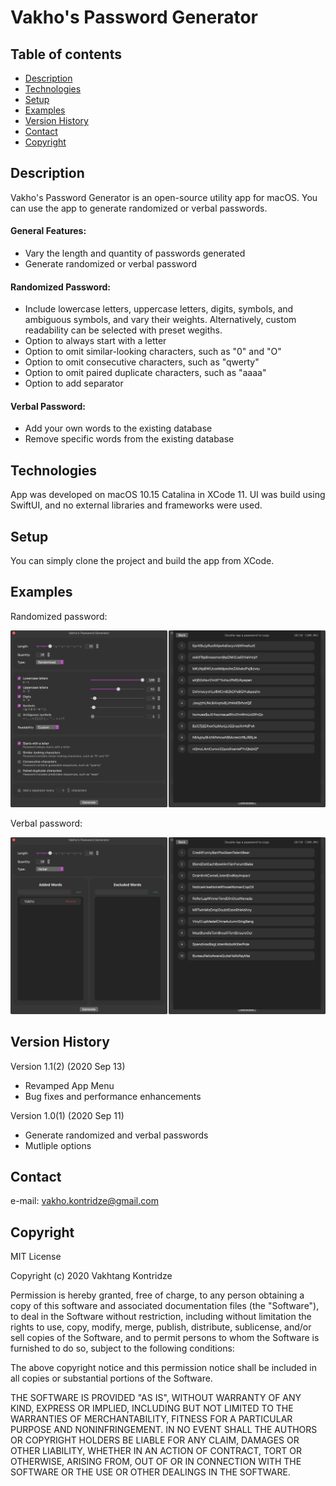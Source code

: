 # Vakho's Password Generator

## Table of contents
- [Description](#description)
- [Technologies](#technologies)
- [Setup](#setup)
- [Examples](#examples)
- [Version History](#version-history)
- [Contact](#contact)
- [Copyright](#copyright)

## Description
Vakho's Password Generator is an open-source utility app for macOS. You can use the app to generate randomized or verbal passwords.

#### General Features:
- Vary the length and quantity of passwords generated
- Generate randomized or verbal password

#### Randomized Password:
- Include lowercase letters, uppercase letters, digits, symbols, and ambiguous symbols, and vary their weights. Alternatively, custom readability can be selected with preset wegiths.
- Option to always start with a letter
- Option to omit similar-looking characters, such as "0" and "O"
- Option to omit consecutive characters, such as "qwerty"
- Option to omit paired duplicate characters, such as "aaaa"
- Option to add separator

#### Verbal Password:
- Add your own words to the existing database
- Remove specific words from the existing database

## Technologies
App was developed on macOS 10.15 Catalina in XCode 11. UI was build using SwiftUI, and no external libraries and frameworks were used.

## Setup
You can simply clone the project and build the app from XCode.

## Examples
Randomized password:

![Example screenshot](./img/Randomized.jpg)

Verbal password:

![Example screenshot](./img/Verbal.jpg)

## Version History
Version 1.1(2) (2020 Sep 13)
- Revamped App Menu
- Bug fixes and performance enhancements

Version 1.0(1) (2020 Sep 11)
- Generate randomized and verbal passwords
- Mutliple options

## Contact
e-mail: [vakho.kontridze@gmail.com](mailto:vakho.kontridze@gmail.com)

## Copyright
MIT License

Copyright (c) 2020 Vakhtang Kontridze

Permission is hereby granted, free of charge, to any person obtaining a copy
of this software and associated documentation files (the "Software"), to deal
in the Software without restriction, including without limitation the rights
to use, copy, modify, merge, publish, distribute, sublicense, and/or sell
copies of the Software, and to permit persons to whom the Software is
furnished to do so, subject to the following conditions:

The above copyright notice and this permission notice shall be included in all
copies or substantial portions of the Software.

THE SOFTWARE IS PROVIDED "AS IS", WITHOUT WARRANTY OF ANY KIND, EXPRESS OR
IMPLIED, INCLUDING BUT NOT LIMITED TO THE WARRANTIES OF MERCHANTABILITY,
FITNESS FOR A PARTICULAR PURPOSE AND NONINFRINGEMENT. IN NO EVENT SHALL THE
AUTHORS OR COPYRIGHT HOLDERS BE LIABLE FOR ANY CLAIM, DAMAGES OR OTHER
LIABILITY, WHETHER IN AN ACTION OF CONTRACT, TORT OR OTHERWISE, ARISING FROM,
OUT OF OR IN CONNECTION WITH THE SOFTWARE OR THE USE OR OTHER DEALINGS IN THE
SOFTWARE.
